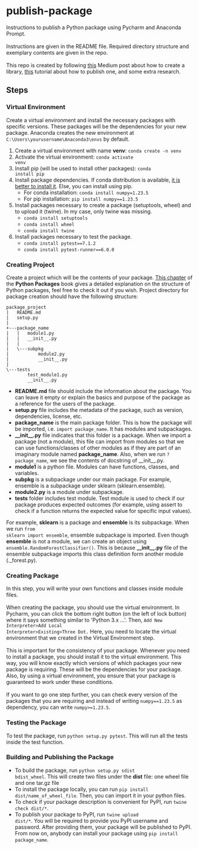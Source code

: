# publish-package
Instructions to publish a Python package using Pycharm and Anaconda Prompt.\
<br/>
Instructions are given in the README file. Required directory structure and exemplary contents are given in the repo.\
<br/>
This repo is created by following [this](https://medium.com/analytics-vidhya/how-to-create-a-python-library-7d5aea80cc3f) Medium post about how to create a library, [this](https://realpython.com/pypi-publish-python-package/#build-your-package) tutorial about how to publish one, and some extra research.

## Steps
### Virtual Environment
Create a virtual environment and install the necessary packages with specific versions. These packages will be the dependencies for your new package. Anaconda creates the new environment at <code>C:\Users\yourusername\Anaconda3\envs</code> by default.
1. Create a virtual environment with name **venv**: <code>conda create -n venv</code>
2. Activate the virtual environment: <code>conda activate venv</code>
3. Install pip (will be used to install other packages): <code>conda install pip</code>
4. Install package dependencies. If conda distribution is available, [it is better to install it](https://www.reddit.com/r/Python/comments/w564g0/comment/ih7jo6v/?utm_source=share&utm_medium=web2x&context=3). Else, you can install using pip.
    * For conda installation: <code>conda install numpy=1.23.5</code>
    * For pip installation: <code>pip install numpy==1.23.5</code>
5. Install packages necessary to create a package (setuptools, wheel) and to upload it (twine). In my case, only twine was missing.
      * <code>conda install setuptools</code>
      * <code>conda install wheel</code>
      * <code>conda install twine</code>
6. Install packages necessary to test the package.
      * <code>conda install pytest==7.1.2</code>
      * <code>conda install pytest-runner==6.0.0</code>

### Creating Project 
Create a project which will be the contents of your package. [This chapter](https://py-pkgs.org/04-package-structure.html) of the **Python Packages** book gives a detailed explanation on the structure of Python packages, feel free to check it out if you wish. Project directory for package creation should have the following structure:
```
package_project
|   README.md
|   setup.py
|
+---package_name
|   |   module1.py
|   |   __init__.py
|   |
|   \---subpkg
|           module2.py
|           __init__.py
|
\---tests
        test_module1.py
        __init__.py
```

* **README.md** file should include the information about the package. You can leave it empty or explain the basics and purpose of the package as a reference for the users of the package.
* **setup.py** file includes the metadata of the package, such as version, dependencies, license, etc.
* **package_name** is the main package folder. This is how the package will be imported, i.e. <code>import package_name</code>. It has modules and subpackages.
* **\_\_init\_\_.py** file indicates that this folder is a package. When we import a package (not a module), this file can import from modules so that we can use functions/classes of other modules as if they are part of an imaginary module named **package_name**. Also, when we run <code>?package_name</code>, we see the contents of docstring of \_\_init\_\_.py.
* **module1** is a python file. Modules can have functions, classes, and variables.<br/>
* **subpkg** is a subpackage under our main package. For example, ensemble is a subpackage under sklearn (sklearn.ensemble).<br/>
* **module2.py** is a module under subpackage.
* **tests** folder includes test module. Test module is used to check if our package produces expected outcomes (for example, using assert to check if a function returns the expected value for specific input values).

For example, **sklearn** is a package and **ensemble** is its subpackage. When we run <code>from sklearn import ensemble</code>, ensemble subpackage is imported. Even though **ensemble** is not a module, we can create an object using <code>ensemble.RandomForestClassifier()</code>. This is because **\_\_init\_\_.py** file of the ensemble subpackage imports this class definition form another module (.\_forest.py).

### Creating Package
In this step, you will write your own functions and classes inside module files.<br/><br/>
When creating the package, you should use the virtual environment. In Pycharm, you can click the bottom right button (on the left of lock button) where it says something similar to 'Python 3.x ...'. Then, <code>Add New Interpreter>Add Local Interpreter>Existing>Three Dot.</code> Here, you need to locate the virtual environment that we created in the Virtual Environment step.
<br/><br/>
This is important for the consistency of your package. Whenever you need to install a package, you should install it to the virtual environment. This way, you will know exactly which versions of which packages your new package is requiring. These will be the dependencies for your package. Also, by using a virtual environment, you ensure that your package is guaranteed to work under these conditions.
<br/><br/>
If you want to go one step further, you can check every version of the packages that you are requiring and instead of writing <code>numpy==1.23.5</code> as dependency, you can write <code>numpy>=1.23.5</code>.


### Testing the Package
To test the package, run <code>python setup.py pytest</code>. This will run all the tests inside the test function.

### Building and Publishing the Package
* To build the package, run <code>python setup.py sdist bdist_wheel</code>. This will create two files under the **dist** file: one wheel file and one tar.gz file
* To install the package locally, you can run <code>pip install dist/name_of_wheel_file</code>. Then, you can import it in your python files.
* To check if your package description is convenient for PyPI, run <code>twine check dist/&ast;</code>.
* To publish your package to PyPI, run <code>twine upload dist/&ast;</code>. You will be required to provide you PyPI username and password. After providing them, your package will be published to PyPI. From now on, anybody can install your package using <code>pip install package_name</code>.
